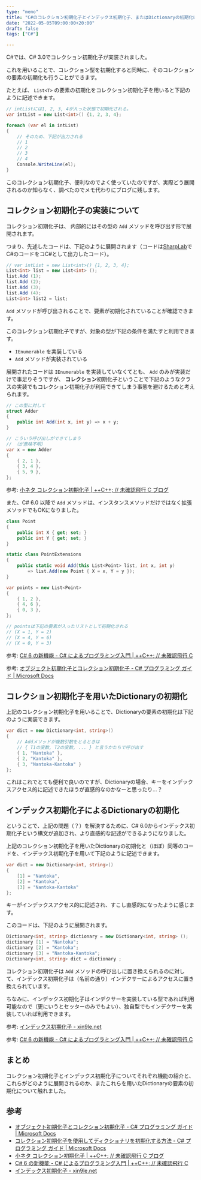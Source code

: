 ```yaml
---
type: "memo"
title: "C#のコレクション初期化子とインデックス初期化子、またはDictionaryの初期化について"
date: "2022-05-05T09:00:00+20:00"
draft: false
tags: ["C#"]

---
```


C#では、C# 3.0でコレクション初期化子が実装されました。

これを用いることで、コレクション型を初期化すると同時に、そのコレクションの要素の初期化も行うことができます。

たとえば、 `List<T>` の要素の初期化をコレクション初期化子を用いると下記のように記述できます。

```csharp
// intListには1, 2, 3, 4が入った状態で初期化される。
var intList = new List<int>() {1, 2, 3, 4};

foreach (var el in intList)
{
    // そのため、下記が出力される
    // 1
    // 2
    // 3
    // 4
    Console.WriteLine(el);
}
```

このコレクション初期化子、便利なのでよく使っていたのですが、実際どう展開されるのか知らなく、調べたのでメモ代わりにブログに残します。

## コレクション初期化子の実装について

コレクション初期化子は、 内部的にはその型の `Add` メソッドを呼び出す形で展開されます。

つまり、先述したコードは、下記のように展開されます（コードは[SharpLab](https://sharplab.io/)でC#のコードをコC#として出力したコード）。

```csharp
// var intList = new List<int>() {1, 2, 3, 4};
List<int> list = new List<int> ();
list.Add (1);
list.Add (2);
list.Add (3);
list.Add (4);
List<int> list2 = list;
```

`Add` メソッドが呼び出されることで、要素が初期化されていることが確認できます。

このコレクション初期化子ですが、対象の型が下記の条件を満たすと利用できます。

- `IEnumerable` を実装している
- `Add` メソッドが実装されている

展開されたコードは `IEnumerable` を実装していなくてとも、 `Add` のみが実装だけで事足りそうですが、 **コレクション**初期化子ということで下記のようなクラスの実装でもコレクション初期化子が利用できてしまう事態を避けるためと考えられます。

```csharp
// この型に対して
struct Adder
{
    public int Add(int x, int y) => x + y;
}

// こういう呼び出しができてしまう
// （が意味不明）
var x = new Adder
{
    { 2, 1 },
    { 3, 4 },
    { 5, 9 },
};
```

参考: [小ネタ コレクション初期化子 | ++C++; // 未確認飛行 C ブログ](https://ufcpp.net/blog/2016/12/tipscollectioninitializer/)

また、C# 6.0 以降で `Add` メソッドは、インスタンスメソッドだけではなく拡張メソッドでもOKになりました。

```csharp
class Point
{
    public int X { get; set; }
    public int Y { get; set; }
}

static class PointExtensions
{
    public static void Add(this List<Point> list, int x, int y)
        => list.Add(new Point { X = x, Y = y });
}

var points = new List<Point>
{
    { 1, 2 },
    { 4, 6 },
    { 0, 3 },
};

// pointsは下記の要素が入ったリストとして初期化される
// (X = 1, Y = 2)
// (X = 4, Y = 6)
// (X = 0, Y = 3)
```

参考: [C# 6 の新機能 - C# によるプログラミング入門 | ++C++; // 未確認飛行 C](https://ufcpp.net/study/csharp/ap_ver6.html#add-extensions)

参考: [オブジェクト初期化子とコレクション初期化子 - C# プログラミング ガイド | Microsoft Docs](https://docs.microsoft.com/ja-jp/dotnet/csharp/programming-guide/classes-and-structs/object-and-collection-initializers#collection-initializers)

## コレクション初期化子を用いたDictionaryの初期化

上記のコレクション初期化子を用いることで、Dictionaryの要素の初期化は下記のように実装できます。

```csharp
var dict = new Dictionary<int, string>()
{
    // Addメソッドが複数引数をとるときは
    // { T1の変数, T2の変数, ... } と言うかたちで呼び出す
    { 1, "Nantoka" },
    { 2, "Kantoka" },
    { 3, "Nantoka-Kantoka" }
};
```

これはこれでとても便利で良いのですが、Dictionaryの場合、キーをインデックスアクセス的に記述できたほうが直感的なのかなーと思ったり...？

## インデックス初期化子によるDictionaryの初期化

ということで、上記の問題（？）を解決するために、C# 6.0からインデックス初期化子という構文が追加され、より直感的な記述ができるようになりました。

上記のコレクション初期化子を用いたDictionaryの初期化と（ほぼ）同等のコードを、インデックス初期化子を用いて下記のように記述できます。

```csharp
var dict = new Dictionary<int, string>()
{
    [1] = "Nantoka",
    [2] = "Kantoka",
    [3] = "Nantoka-Kantoka"
};
```

キーがインデックスアクセス的に記述され、すこし直感的になったように感じます。

このコードは、下記のように展開されます。

```csharp
Dictionary<int, string> dictionary = new Dictionary<int, string> ();
dictionary [1] = "Nantoka";
dictionary [2] = "Kantoka";
dictionary [3] = "Nantoka-Kantoka";
Dictionary<int, string> dict = dictionary ;
```

コレクション初期化子は `Add` メソッドの呼び出しに置き換えられるのに対して、インデックス初期化子は（名前の通り）インデクサーによるアクセスに置き換えられています。

ちなみに、インデックス初期化子はインデクサーを実装している型であれば利用可能なので（更にいうとセッターのみでもよい）、独自型でもインデクサーを実装していれば利用できます。

参考: [インデックス初期化子 - xin9le.net](https://blog.xin9le.net/entry/2014/11/20/025417)

参考: [C# 6 の新機能 - C# によるプログラミング入門 | ++C++; // 未確認飛行 C](https://ufcpp.net/study/csharp/ap_ver6.html#index-initializer)

## まとめ

コレクション初期化子とインデックス初期化子についてそれぞれ機能の紹介と、これらがどのように展開されるのか、またこれらを用いたDictionaryの要素の初期化について触れました。

## 参考

- [オブジェクト初期化子とコレクション初期化子 - C# プログラミング ガイド | Microsoft Docs](https://docs.microsoft.com/ja-jp/dotnet/csharp/programming-guide/classes-and-structs/object-and-collection-initializers)
- [コレクション初期化子を使用してディクショナリを初期化する方法 - C# プログラミング ガイド | Microsoft Docs](https://docs.microsoft.com/ja-jp/dotnet/csharp/programming-guide/classes-and-structs/how-to-initialize-a-dictionary-with-a-collection-initializer)
- [小ネタ コレクション初期化子 | ++C++; // 未確認飛行 C ブログ](https://ufcpp.net/blog/2016/12/tipscollectioninitializer/)
- [C# 6 の新機能 - C# によるプログラミング入門 | ++C++; // 未確認飛行 C](https://ufcpp.net/study/csharp/ap_ver6.html)
- [インデックス初期化子 - xin9le.net](https://blog.xin9le.net/entry/2014/11/20/025417)